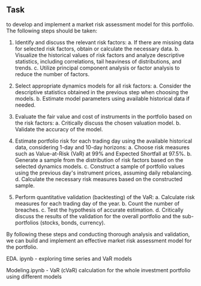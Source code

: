 
## Task

 to develop and implement a market risk assessment model for this portfolio. The following steps should be taken:

1. Identify and discuss the relevant risk factors:
   a. If there are missing data for selected risk factors, obtain or calculate the necessary data.
   b. Visualize the historical values of risk factors and analyze descriptive statistics, including correlations, tail heaviness of distributions, and trends.
   c. Utilize principal component analysis or factor analysis to reduce the number of factors.

2. Select appropriate dynamics models for all risk factors:
   a. Consider the descriptive statistics obtained in the previous step when choosing the models.
   b. Estimate model parameters using available historical data if needed.

3. Evaluate the fair value and cost of instruments in the portfolio based on the risk factors:
   a. Critically discuss the chosen valuation model.
   b. Validate the accuracy of the model.

4. Estimate portfolio risk for each trading day using the available historical data, considering 1-day and 10-day horizons:
   a. Choose risk measures such as Value-at-Risk (VaR) at 99% and Expected Shortfall at 97.5%.
   b. Generate a sample from the distribution of risk factors based on the selected dynamics models.
   c. Construct a sample of portfolio values using the previous day's instrument prices, assuming daily rebalancing.
   d. Calculate the necessary risk measures based on the constructed sample.

5. Perform quantitative validation (backtesting) of the VaR:
   a. Calculate risk measures for each trading day of the year.
   b. Count the number of breaches.
   c. Test the hypothesis of accurate estimation.
   d. Critically discuss the results of the validation for the overall portfolio and the sub-portfolios (stocks, bonds, currency).

By following these steps and conducting thorough analysis and validation, we can build and implement an effective market risk assessment model for the portfolio.

EDA. ipynb - exploring time series and VaR models

Modeling.ipynb  - VaR (cVaR) calculation for the whole investment portfolio using different models 

